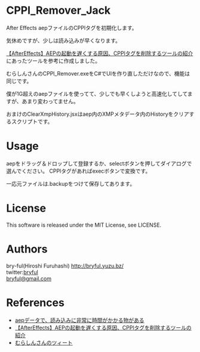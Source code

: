 ﻿# CPPl_Remover_Jack
After Effects aepファイルのCPPlタグを初期化します。   
  
気休めですが、少しは読み込みが早くなります。  
  
[【AfterEffects】AEPの起動を遅くする原因、CPPlタグを削除するツールの紹介](https://www.cg-method.com/entry/aftereffects-delete-cppl/)にあったツールを参考に作成しました。  

むらしんさんのCPPl_Remover.exeをC#でUIを作り直しただけなので、機能は同じです。　　
  
僕が1G超えのaepファイルを使ってて、少しでも早くしようと高速化してしてますが、あまり変わってません。  
  
おまけのClearXmpHistory.jsxはaep内のXMPメタデータ内のHistoryをクリアするスクリプトです。  
# Usage
aepをドラッグ＆ドロップして登録するか、selectボタンを押してダイアログで選んでください。
CPPlタグがあればexecボタンで変換です。  
  

一応元ファイルは.backupをつけて保存してあります。  

# License

This software is released under the MIT License, see LICENSE. 

# Authors

bry-ful(Hiroshi Furuhashi) http://bryful.yuzu.bz/  
twitter:[bryful](https://twitter.com/bryful)  
bryful@gmail.com  

# References
 * [aepデータで、読み込みに非常に時間がかかる物がある](https://forums.adobe.com/thread/2268444)  
 * [【AfterEffects】AEPの起動を遅くする原因、CPPlタグを削除するツールの紹介](https://www.cg-method.com/entry/aftereffects-delete-cppl/)
 * [むらしんさんのツィート](https://twitter.com/murasin/status/1126663479090221056?ref_src=twsrc%5Etfw%7Ctwcamp%5Etweetembed%7Ctwterm%5E1126663479090221056%7Ctwgr%5E393039363b74776565745f6d65646961&ref_url=https%3A%2F%2Fwww.cg-method.com%2Fentry%2Faftereffects-delete-cppl%2F)
 
